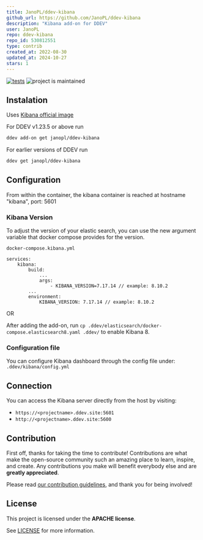 ```yaml
---
title: JanoPL/ddev-kibana
github_url: https://github.com/JanoPL/ddev-kibana
description: "Kibana add-on for DDEV"
user: JanoPL
repo: ddev-kibana
repo_id: 530812551
type: contrib
created_at: 2022-08-30
updated_at: 2024-10-27
stars: 1
---
```


[![tests](https://github.com/janopl/ddev-kibana/actions/workflows/tests.yml/badge.svg)](https://github.com/janopl/ddev-kibana/actions/workflows/tests.yml) ![project is maintained](https://img.shields.io/maintenance/yes/2024.svg)

## Instalation

Uses [Kibana official image](https://registry.hub.docker.com/_/kibana)

For DDEV v1.23.5 or above run

```sh
ddev add-on get janopl/ddev-kibana
```

For earlier versions of DDEV run

```sh
ddev get janopl/ddev-kibana
```

## Configuration

From within the container, the kibana container is reached at hostname "kibana", port: 5601

### Kibana Version 
To adjust the version of your elastic search, you can use the new argument variable that docker compose provides for the version.

```docker-compose.kibana.yml```
```
services:
    kibana:
        build:
            ...
            args:
                - KIBANA_VERSION=7.17.14 // example: 8.10.2
        ...
        environment:
            KIBANA_VERSION: 7.17.14 // example: 8.10.2
```

OR 

After adding the add-on, run ```cp .ddev/elasticsearch/docker-compose.elasticsearch8.yaml .ddev/``` to enable Kibana 8.

### Configuration file
You can configure Kibana dashboard through the config file under: ```.ddev/kibana/config.yml```

## Connection

You can access the Kibana server directly from the host by visiting:

- `https://<projectname>.ddev.site:5601`
- `http://<projectname>.ddev.site:5600`

## Contribution

First off, thanks for taking the time to contribute! Contributions are what make the open-source community such an amazing place to learn, inspire, and create. Any contributions you make will benefit everybody else and are **greatly appreciated**.


Please read [our contribution guidelines](https://github.com/JanoPL/ddev-kibana/blob/main/./docs/CONTRIBUTING.md), and thank you for being involved!

## License

This project is licensed under the **APACHE license**.

See [LICENSE](https://github.com/JanoPL/ddev-kibana/blob/main/LICENSE) for more information.
